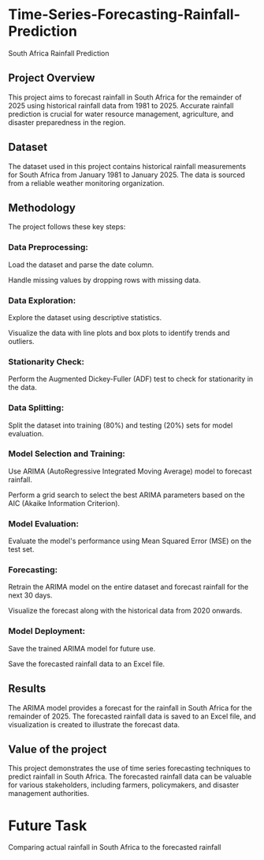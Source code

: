 # Time-Series-Forecasting-Rainfall-Prediction
South Africa Rainfall Prediction

## Project Overview
This project aims to forecast rainfall in South Africa for the remainder of 2025 using historical rainfall data from 1981 to 2025. Accurate rainfall prediction is crucial for water resource management, agriculture, and disaster preparedness in the region.

## Dataset
The dataset used in this project contains historical rainfall measurements for South Africa from January 1981 to January 2025. The data is sourced from a reliable weather monitoring organization.

## Methodology
The project follows these key steps:

### Data Preprocessing:

Load the dataset and parse the date column.

Handle missing values by dropping rows with missing data.

### Data Exploration:

Explore the dataset using descriptive statistics.

Visualize the data with line plots and box plots to identify trends and outliers.

### Stationarity Check:

Perform the Augmented Dickey-Fuller (ADF) test to check for stationarity in the data.

### Data Splitting:

Split the dataset into training (80%) and testing (20%) sets for model evaluation.

### Model Selection and Training:

Use ARIMA (AutoRegressive Integrated Moving Average) model to forecast rainfall.

Perform a grid search to select the best ARIMA parameters based on the AIC (Akaike Information Criterion).

### Model Evaluation:

Evaluate the model's performance using Mean Squared Error (MSE) on the test set.

### Forecasting:

Retrain the ARIMA model on the entire dataset and forecast rainfall for the next 30 days.

Visualize the forecast along with the historical data from 2020 onwards.

### Model Deployment:

Save the trained ARIMA model for future use.

Save the forecasted rainfall data to an Excel file.

## Results
The ARIMA model provides a forecast for the rainfall in South Africa for the remainder of 2025. The forecasted rainfall data is saved to an Excel file, and visualization is created to illustrate the forecast data.

## Value of the project
This project demonstrates the use of time series forecasting techniques to predict rainfall in South Africa. The forecasted rainfall data can be valuable for various stakeholders, including farmers, policymakers, and disaster management authorities.

# Future Task
Comparing actual rainfall in South Africa to the forecasted rainfall
